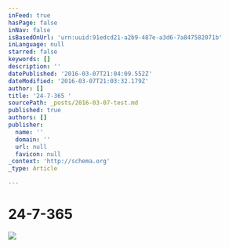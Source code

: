 ```yaml
---
inFeed: true
hasPage: false
inNav: false
isBasedOnUrl: 'urn:uuid:91edcd21-a2b9-487e-a3d6-7a847582071b'
inLanguage: null
starred: false
keywords: []
description: ''
datePublished: '2016-03-07T21:04:09.552Z'
dateModified: '2016-03-07T21:03:32.179Z'
author: []
title: '24-7-365 '
sourcePath: _posts/2016-03-07-test.md
published: true
authors: []
publisher:
  name: ''
  domain: ''
  url: null
  favicon: null
_context: 'http://schema.org'
_type: Article

---
```

# 24-7-365
![](https://the-grid-user-content.s3-us-west-2.amazonaws.com/2cfcd84b-b8e1-44f7-be15-a83abcab2a29.png)